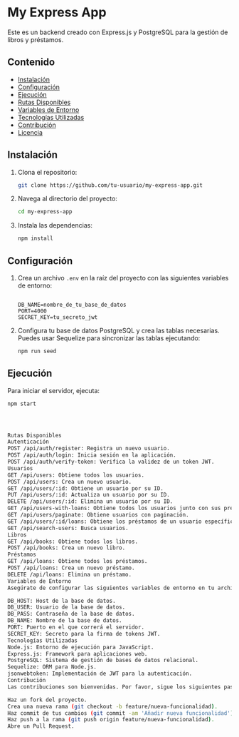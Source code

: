 # My Express App

Este es un backend creado con Express.js y PostgreSQL para la gestión de libros y préstamos.

## Contenido

- [Instalación](#instalación)
- [Configuración](#configuración)
- [Ejecución](#ejecución)
- [Rutas Disponibles](#rutas-disponibles)
- [Variables de Entorno](#variables-de-entorno)
- [Tecnologías Utilizadas](#tecnologías-utilizadas)
- [Contribución](#contribución)
- [Licencia](#licencia)

## Instalación

1. Clona el repositorio:
    ```bash
    git clone https://github.com/tu-usuario/my-express-app.git
    ```

2. Navega al directorio del proyecto:
    ```bash
    cd my-express-app
    ```

3. Instala las dependencias:
    ```bash
    npm install
    ```

## Configuración

1. Crea un archivo `.env` en la raíz del proyecto con las siguientes variables de entorno:
    ```env

    DB_NAME=nombre_de_tu_base_de_datos
    PORT=4000
    SECRET_KEY=tu_secreto_jwt
    ```

2. Configura tu base de datos PostgreSQL y crea las tablas necesarias. Puedes usar Sequelize para sincronizar las tablas ejecutando:
    ```bash
    npm run seed
    ```

## Ejecución

Para iniciar el servidor, ejecuta:
```bash
npm start




Rutas Disponibles
Autenticación
POST /api/auth/register: Registra un nuevo usuario.
POST /api/auth/login: Inicia sesión en la aplicación.
POST /api/auth/verify-token: Verifica la validez de un token JWT.
Usuarios
GET /api/users: Obtiene todos los usuarios.
POST /api/users: Crea un nuevo usuario.
GET /api/users/:id: Obtiene un usuario por su ID.
PUT /api/users/:id: Actualiza un usuario por su ID.
DELETE /api/users/:id: Elimina un usuario por su ID.
GET /api/users-with-loans: Obtiene todos los usuarios junto con sus préstamos.
GET /api/users/paginate: Obtiene usuarios con paginación.
GET /api/users/:id/loans: Obtiene los préstamos de un usuario específico.
GET /api/search-users: Busca usuarios.
Libros
GET /api/books: Obtiene todos los libros.
POST /api/books: Crea un nuevo libro.
Préstamos
GET /api/loans: Obtiene todos los préstamos.
POST /api/loans: Crea un nuevo préstamo.
DELETE /api/loans: Elimina un préstamo.
Variables de Entorno
Asegúrate de configurar las siguientes variables de entorno en tu archivo .env:

DB_HOST: Host de la base de datos.
DB_USER: Usuario de la base de datos.
DB_PASS: Contraseña de la base de datos.
DB_NAME: Nombre de la base de datos.
PORT: Puerto en el que correrá el servidor.
SECRET_KEY: Secreto para la firma de tokens JWT.
Tecnologías Utilizadas
Node.js: Entorno de ejecución para JavaScript.
Express.js: Framework para aplicaciones web.
PostgreSQL: Sistema de gestión de bases de datos relacional.
Sequelize: ORM para Node.js.
jsonwebtoken: Implementación de JWT para la autenticación.
Contribución
Las contribuciones son bienvenidas. Por favor, sigue los siguientes pasos:

Haz un fork del proyecto.
Crea una nueva rama (git checkout -b feature/nueva-funcionalidad).
Haz commit de tus cambios (git commit -am 'Añadir nueva funcionalidad').
Haz push a la rama (git push origin feature/nueva-funcionalidad).
Abre un Pull Request.